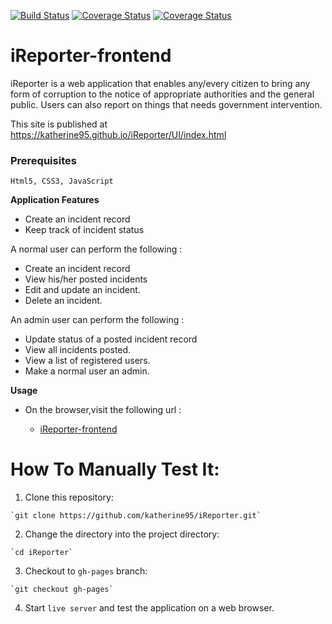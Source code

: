 [![Build Status](https://travis-ci.org/katherine95/iReporter.svg?branch=gh-pages)](https://travis-ci.org/katherine95/iReporter)
[![Coverage Status](https://coveralls.io/repos/github/katherine95/iReporter/badge.svg?branch=gh-pages)](https://coveralls.io/github/katherine95/iReporter?branch=gh-pages)
[![Coverage Status](https://coveralls.io/repos/github/katherine95/iReporter/badge.svg)](https://coveralls.io/github/katherine95/iReporter)
# iReporter-frontend
iReporter is a web application that enables any/every citizen to bring any form of corruption to the notice of appropriate authorities and the general public. Users can also report on things that needs government intervention.

This site is published at https://katherine95.github.io/iReporter/UI/index.html

### Prerequisites

```
Html5, CSS3, JavaScript 
```

**Application Features**

* Create an incident record
* Keep track of incident status


A normal user can perform the following :

* Create an incident record
* View his/her posted incidents
* Edit and update an incident. 
* Delete an incident.

An admin user can perform the following :

* Update status of a posted incident record
* View all incidents posted.
* View a list of registered users. 
* Make a normal user an admin.

**Usage**

* On the browser,visit the following url :
    
     * [iReporter-frontend](https://katherine95.github.io/iReporter/UI/index.html)


# How To Manually Test It:

  1. Clone this repository:
  
    `git clone https://github.com/katherine95/iReporter.git`
   
  2. Change the directory into the project directory:
   
    `cd iReporter`
    
  3. Checkout to `gh-pages` branch:
  
    `git checkout gh-pages`
     
  4. Start `live server` and test the application on a web browser.
 
